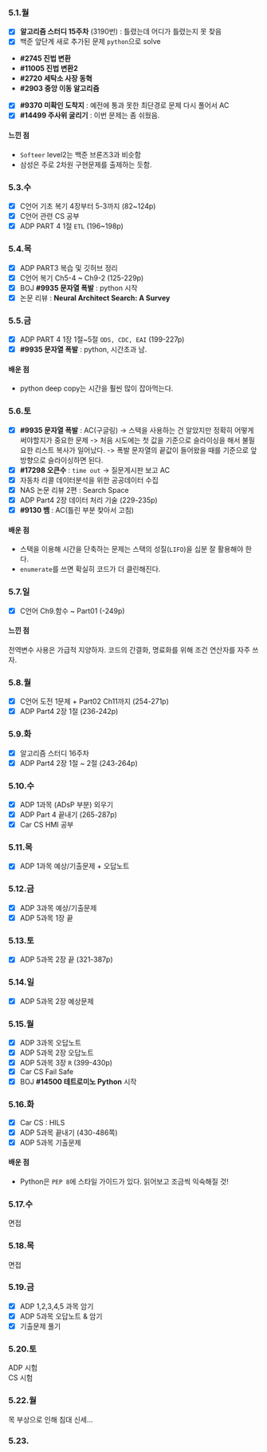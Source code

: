 ### 5.1.월
- [x] __알고리즘 스터디 15주차__ (3190번) : 틀렸는데 어디가 틀렸는지 못 찾음
- [x] 백준 앞단계 새로 추가된 문제 `python`으로 solve
- __#2745 진법 변환__
- __#11005 진법 변환2__
- __#2720 세탁소 사장 동혁__
- __#2903 중앙 이동 알고리즘__
- [x] __#9370 미확인 도착지__ : 예전에 통과 못한 최단경로 문제 다시 풀어서 AC
- [x] **#14499 주사위 굴리기** : 이번 문제는 좀 쉬웠음.

#### 느낀 점
- `Softeer` level2는 백준 브론즈3과 비슷함
- 삼성은 주로 2차원 구현문제를 출제하는 듯함.

### 5.3.수
- [x] C언어 기초 복기 4장부터 5-3까지 (82~124p)
- [x] C언어 관련 CS 공부
- [x] ADP PART 4 1절 `ETL` (196~198p)

### 5.4.목
- [x] ADP PART3 복습 및 깃허브 정리
- [x] C언어 복기 Ch5-4 ~ Ch9-2 (125-229p)
- [x] BOJ __#9935 문자열 폭발__ : python 시작
- [x] 논문 리뷰 : __Neural Architect Search: A Survey__

### 5.5.금
- [x] ADP PART 4 1장 1절~5절 `ODS, CDC, EAI` (199-227p)
- [x] __#9935 문자열 폭발__ : python, 시간초과 남.

#### 배운 점
- python deep copy는 시간을 훨씬 많이 잡아먹는다.  

### 5.6.토
- [x] __#9935 문자열 폭발__ : AC(구글링)
-> 스택을 사용하는 건 알았지만 정확히 어떻게 써야할지가 중요한 문제
-> 처음 시도에는 첫 값을 기준으로 슬라이싱을 해서 불필요한 리스트 복사가 일어났다.
-> 폭발 문자열의 끝값이 들어왔을 때를 기준으로 앞방향으로 슬라이싱하면 된다.
- [x] __#17298 오큰수__ : `time out` -> 질문게시판 보고 AC
- [x] 자동차 리콜 데이터분석을 위한 공공데이터 수집
- [x] NAS 논문 리뷰 2편 : Search Space
- [x] ADP Part4 2장 데이터 처리 기술 (229-235p)
- [x] __#9130 뱀__ : AC(틀린 부분 찾아서 고침)

#### 배운 점
- 스택을 이용해 시간을 단축하는 문제는 스택의 성질(`LIFO`)을 십분 잘 활용해야 한다. 
- `enumerate`를 쓰면 확실히 코드가 더 클린해진다.  

### 5.7.일
- [x] C언어 Ch9.함수 ~ Part01 (-249p)

#### 느낀 점
전역변수 사용은 가급적 지양하자. 코드의 간결화, 명료화를 위해 조건 연산자를 자주 쓰자.

### 5.8.월
- [x] C언어 도전 1문제 + Part02 Ch11까지 (254-271p)
- [x] ADP Part4 2장 1절 (236-242p)

### 5.9.화
- [x] 알고리즘 스터디 16주차
- [x] ADP Part4 2장 1절 ~ 2절 (243-264p)

### 5.10.수
- [x] ADP 1과목 (ADsP 부분) 외우기
- [x] ADP Part 4 끝내기 (265-287p)
- [x] Car CS HMI 공부

### 5.11.목
- [x] ADP 1과목 예상/기출문제 + 오답노트

### 5.12.금
- [x] ADP 3과목 예상/기출문제
- [x] ADP 5과목 1장 끝

### 5.13.토
- [x] ADP 5과목 2장 끝 (321-387p)

### 5.14.일
- [x] ADP 5과목 2장 예상문제

### 5.15.월
- [x] ADP 3과목 오답노트
- [x] ADP 5과목 2장 오답노트
- [x] ADP 5과목 3장 `R` (399-430p)
- [x] Car CS Fail Safe
- [x] BOJ __#14500 테트로미노 Python__ 시작

### 5.16.화
- [x] Car CS : HILS
- [x] ADP 5과목 끝내기 (430-486쪽)
- [x] ADP 5과목 기출문제

#### 배운 점
- Python은 `PEP 8`에 스타일 가이드가 있다. 읽어보고 조금씩 익숙해질 것!

### 5.17.수
면접

### 5.18.목
면접

### 5.19.금
- [x] ADP 1,2,3,4,5 과목 암기
- [x] ADP 5과목 오답노트 & 암기
- [x] 기출문제 풀기

### 5.20.토
ADP 시험  
CS 시험

### 5.22.월
목 부상으로 인해 침대 신세...

### 5.23.
